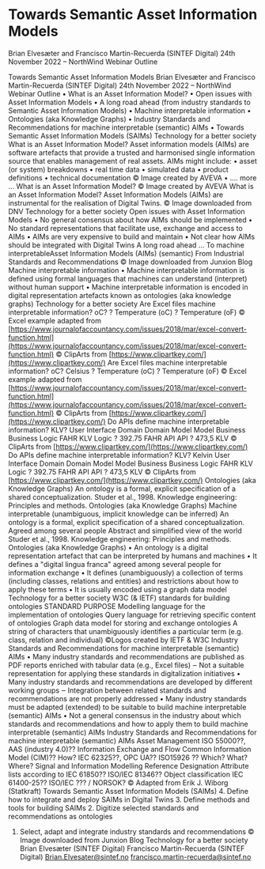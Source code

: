 # Towards Semantic Asset Information Models
Brian Elvesæter and Francisco Martin-Recuerda (SINTEF Digital)
24th November 2022 – NorthWind Webinar
Outline

Towards Semantic Asset Information Models
Brian Elvesæter and Francisco Martin-Recuerda (SINTEF Digital)
24th November 2022 – NorthWind Webinar
Outline
• What is an Asset Information Model?
• Open issues with Asset Information Models
• A long road ahead (from industry standards to Semantic Asset Information Models)
• Machine interpretable information
• Ontologies (aka Knowledge Graphs)
• Industry Standards and Recommendations for machine interpretable (semantic) AIMs
• Towards Semantic Asset Information Models (SAIMs)
Technology for a better society
What is an Asset Information Model?
Asset information models (AIMs) are software
artefacts that provide a trusted and
harmonised single information source that
enables management of real assets.
AIMs might include:
• asset (or system) breakdowns
• real time data
• simulated data
• product definitions
• technical documentation
© Image created by AVEVA
• …. more …
What is an Asset Information Model?
© Image created by AVEVA
What is an Asset Information Model?
Asset Information Models (AIMs) are instrumental for the realisation of Digital Twins.
© Image downloaded from DNV
Technology for a better society
Open issues with Asset Information Models
• No general consensus about how AIMs should be implemented
• No standard representations that facilitate use, exchange and access to AIMs
• AIMs are very expensive to build and maintain
• Not clear how AIMs should be integrated with Digital Twins
A long road ahead …
To machine interpretableAsset Information Models (AIMs)
(semantic)
From Industrial Standards and Recommendations
© Image downloaded from Junxion Blog
Machine interpretable information
• Machine interpretable information is defined using formal languages that machines
can understand (interpret) without human support
• Machine interpretable information is encoded in digital representation artefacts
known as ontologies (aka knowledge graphs)
Technology for a better society
Are Excel files machine interpretable
information?
oC?
?
Temperature (oC)
?
Temperature (oF)
© Excel example adapted from [https://www.journalofaccountancy.com/issues/2018/mar/excel-convert-function.html](https://www.journalofaccountancy.com/issues/2018/mar/excel-convert-function.html)
© ClipArts from [https://www.clipartkey.com/](https://www.clipartkey.com/)
Are Excel files machine interpretable
information?
oC? Celsius
?
Temperature (oC)
?
Temperature (oF)
© Excel example adapted from [https://www.journalofaccountancy.com/issues/2018/mar/excel-convert-function.html](https://www.journalofaccountancy.com/issues/2018/mar/excel-convert-function.html)
© ClipArts from [https://www.clipartkey.com/](https://www.clipartkey.com/)
Do APIs define machine interpretable
information?
KLV?
User
Interface Domain Domain
Model Model
Business Business
Logic FAHR KLV Logic
?
392.75 FAHR
API API
?
473,5 KLV
© ClipArts from [https://www.clipartkey.com/](https://www.clipartkey.com/)
Do APIs define machine interpretable
information?
KLV? Kelvin
User
Interface Domain Domain
Model Model
Business Business
Logic FAHR KLV Logic
?
392.75 FAHR
API API
?
473,5 KLV
© ClipArts from [https://www.clipartkey.com/](https://www.clipartkey.com/)
Ontologies (aka Knowledge Graphs)
An ontology is a formal, explicit specification of a shared conceptualization.
Studer et al., 1998. Knowledge engineering: Principles and methods.
Ontologies (aka Knowledge Graphs)
Machine interpretable (unambiguous, implicit knowledge can be inferred)
An ontology is a formal, explicit specification of a shared conceptualization.
Agreed among several people
Abstract and simplified view of the world
Studer et al., 1998. Knowledge engineering: Principles and methods.
Ontologies (aka Knowledge Graphs)
• An ontology is a digital representation artefact that can be interpreted by humans
and machines
• It defines a "digital lingua franca" agreed among several people for information
exchange
• It defines (unambiguously) a collection of terms (including classes, relations and
entities) and restrictions about how to apply these terms
• It is usually encoded using a graph data model
Technology for a better society
W3C (& IETF) standards for building ontologies
STANDARD PURPOSE
Modelling language for the implementation of
ontologies
Query language for retrieving specific content of
ontologies
Graph data model for storing and exchange ontologies
A string of characters that unambiguously identifies a
particular term (e.g. class, relation and individual)
©Logos created by IETF & W3C
Industry Standards and Recommendations for
machine interpretable (semantic) AIMs
• Many industry standards and recommendations are published as PDF reports
enriched with tabular data (e.g., Excel files)
‒ Not a suitable representation for applying these standards in digitalization initiatives
• Many industry standards and recommendations are developed by different working
groups
‒ Integration between related standards and recommendations are not properly addressed
• Many industry standards must be adapted (extended) to be suitable to build machine
interpretable (semantic) AIMs
• Not a general consensus in the industry about which standards and
recommendations and how to apply them to build machine interpretable (semantic)
AIMs
Industry Standards and Recommendations for
machine interpretable (semantic) AIMs
Asset Management
ISO 55000??, AAS (industry 4.0)??
Information Exchange and Flow
Common Information Model (CIM)??
How?
IEC 62325??, OPC UA??
ISO15926 ??
Which? What?
Where?
Signal and Information Modelling
Reference Designation
Attribute lists according to IEC 61850??
ISO/IEC 81346??
Object classification
IEC 61400-25??
ISO/IEC ??? / NORSOK?
© Adapted from Erik J. Wiborg (Statkraft)
Towards Semantic Asset Information Models
(SAIMs)
4. Define how to integrate and deploy SAIMs in Digital Twins
3. Define methods and tools for building SAIMs
2. Digitize selected standards and recommendations as ontologies

1. Select, adapt and integrate industry standards and recommendations
© Image downloaded from Junxion Blog
Technology for a better society
Brian Elvesæter (SINTEF Digital) Francisco Martin-Recuerda (SINTEF Digital)
[Brian.Elvesater@sintef.no](mailto:Brian.Elvesater@sintef.no) [francisco.martin-recuerda@sintef.no](mailto:francisco.martin-recuerda@sintef.no)